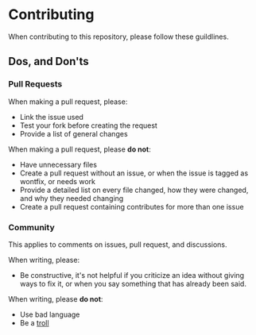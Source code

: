 # Contributing
When contributing to this repository, please follow these guildlines.

## Dos, and Don'ts

### Pull Requests
When making a pull request, please:
- Link the issue used
- Test your fork before creating the request
- Provide a list of general changes

When making a pull request, please __do not__:
- Have unnecessary files
- Create a pull request without an issue,  or when the issue is tagged as wontfix, or needs work
- Provide a detailed list on every file changed, how they were changed, and why they needed changing
- Create a pull request containing contributes for more than one issue

### Community
This applies to comments on issues, pull request, and discussions.

When writing, please:
- Be constructive, it's not helpful if you criticize an idea without giving ways to fix it, or when you say something that has already been said.

When writing, please __do not__:
- Use bad language
- Be a [troll](https://en.wikipedia.org/wiki/Internet_troll)